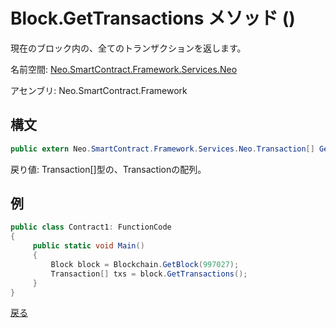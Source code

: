 # Block.GetTransactions メソッド ()

現在のブロック内の、全てのトランザクションを返します。

名前空間: [Neo.SmartContract.Framework.Services.Neo](../../neo.md)

アセンブリ: Neo.SmartContract.Framework

## 構文

```c#
public extern Neo.SmartContract.Framework.Services.Neo.Transaction[] GetTransactions()
```

戻り値: Transaction[]型の、Transactionの配列。

## 例

```c#
public class Contract1: FunctionCode
{
     public static void Main()
     {
         Block block = Blockchain.GetBlock(997027);
         Transaction[] txs = block.GetTransactions();
     }
}
```



[戻る](../Block.md)
